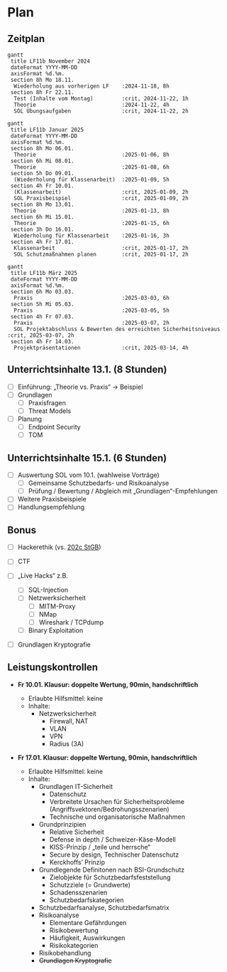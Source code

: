 # Plan

## Zeitplan

```mermaid
gantt
 title LF11b November 2024
 dateFormat YYYY-MM-DD
 axisFormat %d.%m.
 section 8h Mo 18.11.
  Wiederholung aus vorherigen LF    :2024-11-18, 8h
 section 8h Fr 22.11.
  Test (Inhalte vom Montag)         :crit, 2024-11-22, 1h
  Theorie                           :2024-11-22, 4h
  SOL Übungsaufgaben                :crit, 2024-11-22, 2h
```

```mermaid
gantt
 title LF11b Januar 2025
 dateFormat YYYY-MM-DD
 axisFormat %d.%m.
 section 8h Mo 06.01.
  Theorie                           :2025-01-06, 8h
 section 6h Mi 08.01.
  Theorie                           :2025-01-08, 6h
 section 5h Do 09.01.
  (Wiederholung für Klassenarbeit)  :2025-01-09, 5h
 section 4h Fr 10.01.
  (Klassenarbeit)                   :crit, 2025-01-09, 2h
  SOL Praxisbeispiel                :crit, 2025-01-09, 2h
 section 8h Mo 13.01.
  Theorie                           :2025-01-13, 8h
 section 6h Mi 15.01.
  Theorie                           :2025-01-15, 6h
 section 3h Do 16.01.
  Wiederholung für Klassenarbeit    :2025-01-16, 3h
 section 4h Fr 17.01.
  Klassenarbeit                     :crit, 2025-01-17, 2h
  SOL Schutzmaßnahmen planen        :crit, 2025-01-17, 2h
```

```mermaid
gantt
 title LF11b März 2025
 dateFormat YYYY-MM-DD
 axisFormat %d.%m.
 section 6h Mo 03.03.
  Praxis                            :2025-03-03, 6h
 section 5h Mi 05.03.
  Praxis                            :2025-03-05, 5h
 section 4h Fr 07.03.
  Praxis                            :2025-03-07, 2h
  SOL Projektabschluss & Bewerten des erreichten Sicherheitsniveaus :crit, 2025-03-07, 2h
 section 4h Fr 14.03.
  Projektpräsentationen             :crit, 2025-03-14, 4h
```

## Unterrichtsinhalte 13.1. (8 Stunden)

* [ ] Einführung: „Theorie vs. Praxis“ -> Beispiel
* [ ] Grundlagen
  * [ ] Praxisfragen
  * [ ] Threat Models
* [ ] Planung
  * [ ] Endpoint Security
  * [ ] TOM

## Unterrichtsinhalte 15.1. (6 Stunden)

* [ ] Auswertung SOL vom 10.1. (wahlweise Vorträge)
  * [ ] Gemeinsame Schutzbedarfs- und Risikoanalyse
  * [ ] Prüfung / Bewertung / Abgleich mit „Grundlagen“-Empfehlungen
* [ ] Weitere Praxisbeispiele
* [ ] Handlungsempfehlung

## Bonus

* [ ] Hackerethik (vs. [202c StGB](https://www.gesetze-im-internet.de/stgb/__202c.html))
* [ ] CTF
* [ ] „Live Hacks“ z.B.
  * [ ] SQL-Injection
  * [ ] Netzwerksicherheit
    * [ ] MITM-Proxy
    * [ ] NMap
    * [ ] Wireshark / TCPdump
  * [ ] Binary Exploitation
* [ ] Grundlagen Kryptografie


## Leistungskontrollen
* **Fr 10.01. Klausur: doppelte Wertung, 90min, handschriftlich**
  * Erlaubte Hilfsmittel: keine
  * Inhalte:
    * Netzwerksicherheit
      * Firewall, NAT 
      * VLAN
      * VPN
      * Radius (3A)


* **Fr 17.01. Klausur: doppelte Wertung, 90min, handschriftlich**
  * Erlaubte Hilfsmittel: keine
  * Inhalte:
    * Grundlagen IT-Sicherheit
      * Datenschutz
      * Verbreitete Ursachen für Sicherheitsprobleme (Angriffsvektoren/Bedrohungsszenarien)
      * Technische und organisatorische Maßnahmen
    * Grundprinzipien
      * Relative Sicherheit
      * Defense in depth / Schweizer-Käse-Modell
      * KISS-Prinzip / „teile und herrsche“
      * Secure by design, Technischer Datenschutz
      * Kerckhoffs’ Prinzip
    * Grundlegende Definitonen nach BSI-Grundschutz
      * Zielobjekte für Schutzbedarfsfeststellung
      * Schutzziele (= Grundwerte)
      * Schadensszenarien
      * Schutzbedarfskategorien
    * Schutzbedarfsanalyse, Schutzbedarfsmatrix
    * Risikoanalyse
      * Elementare Gefährdungen
      * Risikobewertung
      * Häufigkeit, Auswirkungen
      * Risikokategorien
    * Risikobehandlung
    * ~~Grundlagen Kryptografie~~
